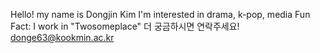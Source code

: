 Hello! my name is Dongjin Kim
I'm interested in drama, k-pop, media
Fun Fact: I work in "Twosomeplace"
더 궁금하시면 연락주세요! donge63@kookmin.ac.kr